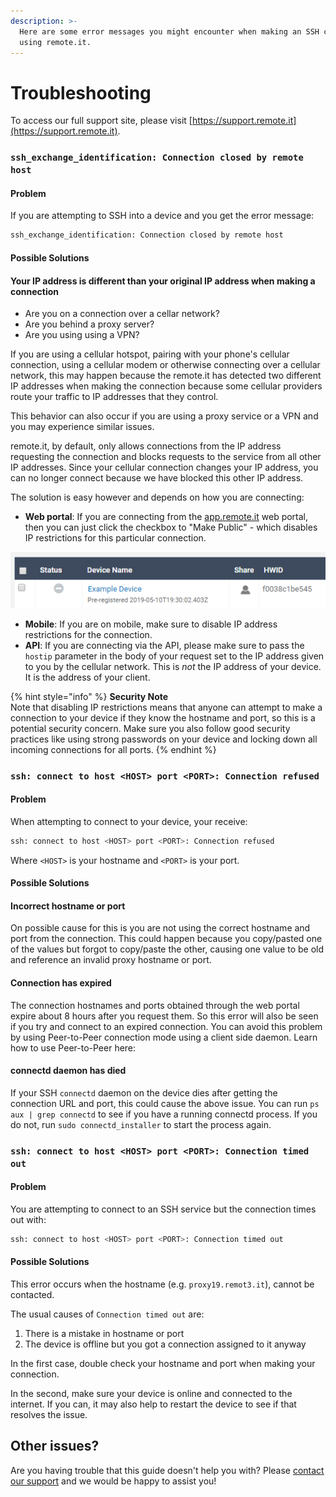 ```yaml
---
description: >-
  Here are some error messages you might encounter when making an SSH connection
  using remote.it.
---
```


# Troubleshooting

To access our full support site, please visit [https://support.remote.it](https://support.remote.it).

### `ssh_exchange_identification: Connection closed by remote host`

#### Problem

If you are attempting to SSH into a device and you get the error message:

```bash
ssh_exchange_identification: Connection closed by remote host
```

#### Possible Solutions

#### Your IP address is different than your original IP address when making a connection

* Are you on a connection over a cellar network?
* Are you behind a proxy server?
* Are you using using a VPN?

If you are using a cellular hotspot, pairing with your phone's cellular connection, using a cellular modem or otherwise connecting over a cellular network, this may happen because the remote.it has detected two different IP addresses when making the connection because some cellular providers route your traffic to IP addresses that they control.

This behavior can also occur if you are using a proxy service or a VPN and you may experience similar issues.

remote.it, by default, only allows connections from the IP address requesting the connection and blocks requests to the service from all other IP addresses. Since your cellular connection changes your IP address, you can no longer connect because we have blocked this other IP address.

The solution is easy however and depends on how you are connecting:

* **Web portal**: If you are connecting from the [app.remote.it](https://app.remote.it) web portal, then you can just click the checkbox to "Make Public" - which disables IP restrictions for this particular connection.

![](.gitbook/assets/image%20%28206%29.png)

* **Mobile**: If you are on mobile, make sure to disable IP address restrictions for the connection.
* **API**: If you are connecting via the API, please make sure to pass the `hostip` parameter in the body of your request set to the IP address given to you by the cellular network. This is _not_ the IP address of your device.  It is the address of your client.

{% hint style="info" %}
**Security Note**  
Note that disabling IP restrictions means that anyone can attempt to make a connection to your device if they know the hostname and port, so this is a potential security concern. Make sure you also follow good security practices like using strong passwords on your device and locking down all incoming connections for all ports.
{% endhint %}

### `ssh: connect to host <HOST> port <PORT>: Connection refused`

#### Problem

When attempting to connect to your device, your receive:

```bash
ssh: connect to host <HOST> port <PORT>: Connection refused
```

Where `<HOST>` is your hostname and `<PORT>` is your port.

#### Possible Solutions

#### Incorrect hostname or port

On possible cause for this is you are not using the correct hostname and port from the connection. This could happen because you copy/pasted one of the values but forgot to copy/paste the other, causing one value to be old and reference an invalid proxy hostname or port.

#### Connection has expired

The connection hostnames and ports obtained through the web portal expire about 8 hours after you request them. So this error will also be seen if you try and connect to an expired connection. You can avoid this problem by using Peer-to-Peer connection mode using a client side daemon. Learn how to use Peer-to-Peer here:

#### connectd daemon has died

If your SSH `connectd` daemon on the device dies after getting the connection URL and port, this could cause the above issue. You can run `ps aux | grep connectd` to see if you have a running connectd process. If you do not, run `sudo connectd_installer` to start the process again.

### `ssh: connect to host <HOST> port <PORT>: Connection timed out`

#### Problem

You are attempting to connect to an SSH service but the connection times out with:

```bash
ssh: connect to host <HOST> port <PORT>: Connection timed out
```

#### Possible Solutions

This error occurs when the hostname \(e.g. `proxy19.remot3.it`\), cannot be contacted. 

The usual causes of `Connection timed out` are:

1. There is a mistake in hostname or port
2. The device is offline but you got a connection assigned to it anyway

In the first case, double check your hostname and port when making your connection.

In the second, make sure your device is online and connected to the internet. If you can, it may also help to restart the device to see if that resolves the issue.

## Other issues?

Are you having trouble that this guide doesn't help you with? Please [contact our support](https://remot3it.zendesk.com) and we would be happy to assist you!



